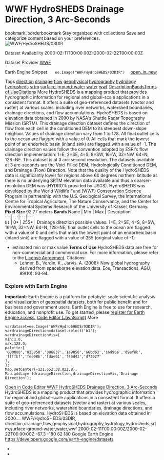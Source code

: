  
#  WWF HydroSHEDS Drainage Direction, 3 Arc-Seconds 
bookmark_borderbookmark Stay organized with collections  Save and categorize content based on your preferences.
![WWF/HydroSHEDS/03DIR](https://developers.google.com/earth-engine/datasets/images/WWF/WWF_HydroSHEDS_03DIR_sample.png) 

Dataset Availability
    2000-02-11T00:00:00Z–2000-02-22T00:00:00Z 

Dataset Provider
     [ WWF ](https://www.hydrosheds.org/) 

Earth Engine Snippet
     `    ee.Image("WWF/HydroSHEDS/03DIR")   ` [ open_in_new ](https://code.earthengine.google.com/?scriptPath=Examples:Datasets/WWF/WWF_HydroSHEDS_03DIR) 

Tags
     [direction](https://developers.google.com/earth-engine/datasets/tags/direction) [drainage](https://developers.google.com/earth-engine/datasets/tags/drainage) [flow](https://developers.google.com/earth-engine/datasets/tags/flow) [geophysical](https://developers.google.com/earth-engine/datasets/tags/geophysical) [hydrography](https://developers.google.com/earth-engine/datasets/tags/hydrography) [hydrology](https://developers.google.com/earth-engine/datasets/tags/hydrology) [hydrosheds](https://developers.google.com/earth-engine/datasets/tags/hydrosheds) [srtm](https://developers.google.com/earth-engine/datasets/tags/srtm) [surface-ground-water](https://developers.google.com/earth-engine/datasets/tags/surface-ground-water) [water](https://developers.google.com/earth-engine/datasets/tags/water) [wwf](https://developers.google.com/earth-engine/datasets/tags/wwf)
[Description](https://developers.google.com/earth-engine/datasets/catalog/WWF_HydroSHEDS_03DIR#description)[Bands](https://developers.google.com/earth-engine/datasets/catalog/WWF_HydroSHEDS_03DIR#bands)[Terms of Use](https://developers.google.com/earth-engine/datasets/catalog/WWF_HydroSHEDS_03DIR#terms-of-use)[Citations](https://developers.google.com/earth-engine/datasets/catalog/WWF_HydroSHEDS_03DIR#citations) More
HydroSHEDS is a mapping product that provides hydrographic information for regional and global-scale applications in a consistent format. It offers a suite of geo-referenced datasets (vector and raster) at various scales, including river networks, watershed boundaries, drainage directions, and flow accumulations. HydroSHEDS is based on elevation data obtained in 2000 by NASA's Shuttle Radar Topography Mission (SRTM).
This drainage direction dataset defines the direction of flow from each cell in the conditioned DEM to its steepest down-slope neighbor. Values of drainage direction vary from 1 to 128. All final outlet cells to the ocean are flagged with a value of 0. All cells that mark the lowest point of an endorheic basin (inland sink) are flagged with a value of -1. The drainage direction values follow the convention adopted by ESRI's flow direction implementation: 1=E, 2=SE, 4=S, 8=SW, 16=W, 32=NW, 64=N, 128=NE. This dataset is at 3 arc-second resolution. The datasets available at 3 arc-seconds are the Void-Filled DEM, Hydrologically Conditioned DEM, and Drainage (Flow) Direction.
Note that the quality of the HydroSHEDS data is significantly lower for regions above 60 degrees northern latitude as there is no underlying SRTM elevation data available and thus a coarser-resolution DEM was (HYDRO1k provided by USGS).
HydroSHEDS was developed by the World Wildlife Fund (WWF) Conservation Science Program in partnership with the U.S. Geological Survey, the International Centre for Tropical Agriculture, The Nature Conservancy, and the Center for Environmental Systems Research of the University of Kassel, Germany.
**Pixel Size** 92.77 meters 
**Bands**
Name | Min | Max | Description  
---|---|---|---  
`b1` |  0*  |  255*  | Drainage direction possible values: 1=E, 2=SE, 4=S, 8=SW, 16=W, 32=NW, 64=N, 128=NE; final outlet cells to the ocean are flagged with a value of 0 and cells that mark the lowest point of an endorheic basin (inland sink) are flagged with a value of 255 (original value of -1)  
* estimated min or max value 
**Terms of Use**
HydroSHEDS data are free for non-commercial and commercial use. For more information, please refer to the [License Agreement](https://www.hydrosheds.org/page/license).
Citations:
  * Lehner, B., Verdin, K., Jarvis, A. (2008): New global hydrography derived from spaceborne elevation data. Eos, Transactions, AGU, 89(10): 93-94.


### Explore with Earth Engine
**Important:** Earth Engine is a platform for petabyte-scale scientific analysis and visualization of geospatial datasets, both for public benefit and for business and government users. Earth Engine is free to use for research, education, and nonprofit use. To get started, please [register for Earth Engine access.](https://console.cloud.google.com/earth-engine)
[Code Editor (JavaScript)](https://developers.google.com/earth-engine/datasets/catalog/WWF_HydroSHEDS_03DIR#code-editor-javascript-sample) More
```
vardataset=ee.Image('WWF/HydroSHEDS/03DIR');
vardrainageDirection=dataset.select('b1');
vardrainageDirectionVis={
min:1.0,
max:128.0,
palette:[
'000000','023858','006837','1a9850','66bd63','a6d96a','d9ef8b',
'ffffbf','fee08b','fdae61','f46d43','d73027'
],
};
Map.setCenter(-121.652,38.022,8);
Map.addLayer(drainageDirection,drainageDirectionVis,'Drainage Direction');
```
[ Open in Code Editor ](https://code.earthengine.google.com/?scriptPath=Examples:Datasets/WWF/WWF_HydroSHEDS_03DIR)
[ WWF HydroSHEDS Drainage Direction, 3 Arc-Seconds ](https://developers.google.com/earth-engine/datasets/catalog/WWF_HydroSHEDS_03DIR)
HydroSHEDS is a mapping product that provides hydrographic information for regional and global-scale applications in a consistent format. It offers a suite of geo-referenced datasets (vector and raster) at various scales, including river networks, watershed boundaries, drainage directions, and flow accumulations. HydroSHEDS is based on elevation data obtained in 2000 …
WWF/HydroSHEDS/03DIR, direction,drainage,flow,geophysical,hydrography,hydrology,hydrosheds,srtm,surface-ground-water,water,wwf 
2000-02-11T00:00:00Z/2000-02-22T00:00:00Z
-67.3 -180 62 180 
Google Earth Engine
https://developers.google.com/earth-engine/datasets
  * [ ](https://doi.org/https://www.hydrosheds.org/)
  * [ ](https://doi.org/https://developers.google.com/earth-engine/datasets/catalog/WWF_HydroSHEDS_03DIR)


